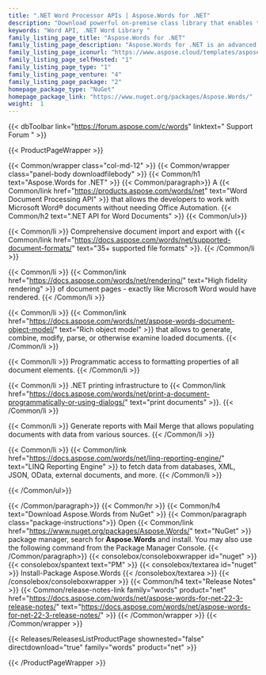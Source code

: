 ```yaml
---
title: ".NET Word Processor APIs | Aspose.Words for .NET"
description: "Download powerful on-premise class library that enables the developers to perform Word Processing tasks such as, document generation, modification, conversion, rendering and printing without relying on Microsoft Word or automation. "
keywords: "Word API, .NET Word Library "
family_listing_page_title: "Aspose.Words for .NET"
family_listing_page_description: "Aspose.Words for .NET is an advanced Word Document Processing API that enables you to perform a wide range of document processing tasks directly within your applications."
family_listing_page_iconurl: "https://www.aspose.cloud/templates/aspose/App_Themes/V3/images/words/272x272/aspose_words-for-net.png"
family_listing_page_selfHosted: "1"
family_listing_page_type: "1"
family_listing_page_venture: "4"
family_listing_page_package: "2"
homepage_package_type: "NuGet"
homepage_package_link: "https://www.nuget.org/packages/Aspose.Words/"
weight:  1
---
```


{{< dbToolbar link="https://forum.aspose.com/c/words" linktext=" Support Forum " >}}


{{< ProductPageWrapper >}}

<!-- ProductPageContent-->
{{< Common/wrapper class="col-md-12" >}}
{{< Common/wrapper class="panel-body downloadfilebody" >}}
{{< Common/h1 text="Aspose.Words for .NET" >}}
{{< Common/paragraph>}}
A {{< Common/link href="https://products.aspose.com/words/net" text="Word Document Processing API"  >}} that allows the developers to work with Microsoft Word® documents without needing Office Automation.
{{< Common/h2 text=".NET API for Word Documents"  >}}
 {{< Common/ul>}}
 
   {{< Common/li >}} Comprehensive document import and export with {{< Common/link href="https://docs.aspose.com/words/net/supported-document-formats/" text="35+ supported file formats"  >}}. {{< /Common/li >}}

   {{< Common/li >}} {{< Common/link href="https://docs.aspose.com/words/net/rendering/" text="High fidelity rendering"  >}} of document pages - exactly like Microsoft Word would have rendered. {{< /Common/li >}}

   {{< Common/li >}} {{< Common/link href="https://docs.aspose.com/words/net/aspose-words-document-object-model/" text="Rich object model"  >}} that allows to generate, combine, modify, parse, or otherwise examine loaded documents. {{< /Common/li >}}

   {{< Common/li >}} Programmatic access to formatting properties of all document elements. {{< /Common/li >}}

   {{< Common/li >}} .NET printing infrastructure to {{< Common/link href="https://docs.aspose.com/words/net/print-a-document-programmatically-or-using-dialogs/" text="print documents"  >}}. {{< /Common/li >}}

   {{< Common/li >}} Generate reports with Mail Merge that allows populating documents with data from various sources. {{< /Common/li >}}

   {{< Common/li >}} {{< Common/link href="https://docs.aspose.com/words/net/linq-reporting-engine/" text="LINQ Reporting Engine"  >}} to fetch data from databases, XML, JSON, OData, external documents, and more. {{< /Common/li >}}

 {{< /Common/ul>}}

{{< /Common/paragraph>}}
{{< Common/hr >}}
{{< Common/h4 text="Download Aspose.Words from NuGet"  >}}
{{< Common/paragraph class="package-instructions">}}
Open {{< Common/link href="https://www.nuget.org/packages/Aspose.Words/" text="NuGet"  >}} package manager, search for <b>Aspose.Words</b> and install. You may also use the following command from the Package Manager Console.
 {{< /Common/paragraph>}}
{{< consolebox/consoleboxwrapper id="nuget" >}}
       {{< consolebox/spantext text="PM" >}}
       {{< consolebox/textarea id="nuget" >}} Install-Package Aspose.Words {{< /consolebox/textarea >}}
{{< /consolebox/consoleboxwrapper >}}
{{< Common/h4 text="Release Notes"  >}}
{{< Common/release-notes-link family="words" product="net" href="https://docs.aspose.com/words/net/aspose-words-for-net-22-3-release-notes/" text="https://docs.aspose.com/words/net/aspose-words-for-net-22-3-release-notes/"  >}}
{{< /Common/wrapper >}}
{{< /Common/wrapper >}}

<!-- /ProductPageContent-->



<!-- ReleasesListProductPage-->
   {{< Releases/ReleasesListProductPage shownested="false"  directdownload="true" family="words" product="net" >}}
<!-- /ReleasesListProductPage-->

{{< /ProductPageWrapper >}}

